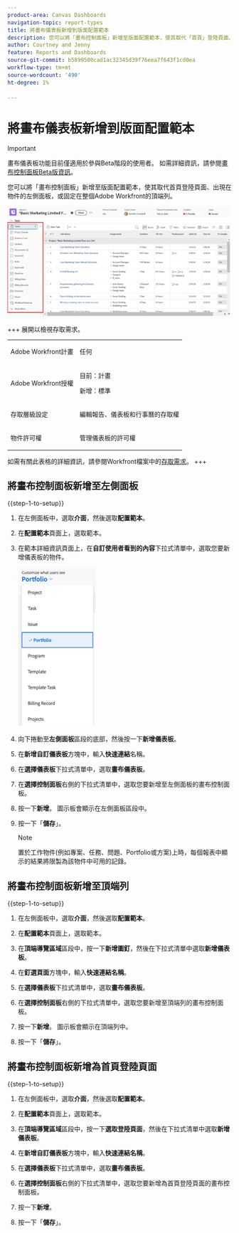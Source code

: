 ```yaml
---
product-area: Canvas Dashboards
navigation-topic: report-types
title: 將畫布儀表板新增到版面配置範本
description: 您可以將「畫布控制面板」新增至版面配置範本，使其取代「首頁」登陸頁面、出現在物件的左側面板，或釘選至頂端列。
author: Courtney and Jenny
feature: Reports and Dashboards
source-git-commit: b5899500cad1ac32345d39f76eea7f643f1cd0ea
workflow-type: tm+mt
source-wordcount: '490'
ht-degree: 1%

---
```


# 將畫布儀表板新增到版面配置範本

>[!IMPORTANT]
>
>畫布儀表板功能目前僅適用於參與Beta階段的使用者。 如需詳細資訊，請參閱[畫布控制面板Beta版資訊](/help/quicksilver/product-announcements/betas/canvas-dashboards-beta/canvas-dashboards-beta-information.md)。

您可以將「畫布控制面板」新增至版面配置範本，使其取代首頁登陸頁面、出現在物件的左側面板，或固定在整個Adobe Workfront的頂端列。

![左側面板](assets/left-panel.png)

+++ 展開以檢視存取需求。 

<table style="table-layout:auto"> 
<col> 
</col> 
<col> 
</col> 
<tbody> 
<tr> 
   <td role="rowheader"><p>Adobe Workfront計畫</p></td> 
   <td> 
<p>任何 </p> 
   </td> 
<tr> 
 <tr> 
   <td role="rowheader"><p>Adobe Workfront授權</p></td> 
   <td> 
<p>目前：計畫 </p> 
<p>新增：標準</p> 
   </td> 
   </tr> 
  </tr> 
  <tr> 
   <td role="rowheader"><p>存取層級設定</p></td> 
   <td><p>編輯報告、儀表板和行事曆的存取權</p>
  </td> 
  </tr> 
    </tr>  
        <tr> 
   <td role="rowheader"><p>物件許可權</p></td> 
   <td><p>管理儀表板的許可權</p>
  </td> 
  </tr> 
</tbody> 
</table>

如需有關此表格的詳細資訊，請參閱Workfront檔案中的[存取需求](/help/quicksilver/administration-and-setup/add-users/access-levels-and-object-permissions/access-level-requirements-in-documentation.md)。
+++

## 將畫布控制面板新增至左側面板

{{step-1-to-setup}}

1. 在左側面板中，選取&#x200B;**介面**，然後選取&#x200B;**配置範本**。

1. 在&#x200B;**配置範本**&#x200B;頁面上，選取範本。

1. 在範本詳細資訊頁面上，在&#x200B;**自訂使用者看到的內容**&#x200B;下拉式清單中，選取您要新增儀表板的物件。

   ![自訂使用者看到的下拉式清單](assets/customize-what-users-see.png)

1. 向下捲動至&#x200B;**左側面板**&#x200B;區段的底部，然後按一下&#x200B;**新增儀表板**。

1. 在&#x200B;**新增自訂儀表板**&#x200B;方塊中，輸入&#x200B;**快速連結**&#x200B;名稱。

1. 在&#x200B;**選擇儀表板**&#x200B;下拉式清單中，選取&#x200B;**畫布儀表板**。

1. 在&#x200B;**選擇控制面板**&#x200B;右側的下拉式清單中，選取您要新增至左側面板的畫布控制面板。

1. 按一下&#x200B;**新增**。 圖示板會顯示在左側面板區段中。

1. 按一下「**儲存**」。

   >[!NOTE]
   >
   >置於工作物件(例如專案、任務、問題、Portfolio或方案)上時，每個報表中顯示的結果將限製為該物件中可用的記錄。


## 將畫布控制面板新增至頂端列

{{step-1-to-setup}}

1. 在左側面板中，選取&#x200B;**介面**，然後選取&#x200B;**配置範本**。

1. 在&#x200B;**配置範本**&#x200B;頁面上，選取範本。

1. 在&#x200B;**頂端導覽區域**&#x200B;區段中，按一下&#x200B;**新增圖釘**，然後在下拉式清單中選取&#x200B;**新增儀表板**。

1. 在&#x200B;**釘選頁面**&#x200B;方塊中，輸入&#x200B;**快速連結名稱**。

1. 在&#x200B;**選擇儀表板**&#x200B;下拉式清單中，選取&#x200B;**畫布儀表板**。

1. 在&#x200B;**選擇控制面板**&#x200B;右側的下拉式清單中，選取您要新增至頂端列的畫布控制面板。

1. 按一下&#x200B;**新增**。 圖示板會顯示在頂端列中。

1. 按一下「**儲存**」。

## 將畫布控制面板新增為首頁登陸頁面

{{step-1-to-setup}}

1. 在左側面板中，選取&#x200B;**介面**，然後選取&#x200B;**配置範本**。

1. 在&#x200B;**配置範本**&#x200B;頁面上，選取範本。

1. 在&#x200B;**頂端導覽區域**&#x200B;區段中，按一下&#x200B;**選取登陸頁面**，然後在下拉式清單中選取&#x200B;**新增儀表板**。

1. 在&#x200B;**新增自訂儀表板**&#x200B;方塊中，輸入&#x200B;**快速連結名稱**。

1. 在&#x200B;**選擇儀表板**&#x200B;下拉式清單中，選取&#x200B;**畫布儀表板**。

1. 在&#x200B;**選擇控制面板**&#x200B;右側的下拉式清單中，選取您要新增為首頁登陸頁面的畫布控制面板。

1. 按一下&#x200B;**新增**。

1. 按一下「**儲存**」。
